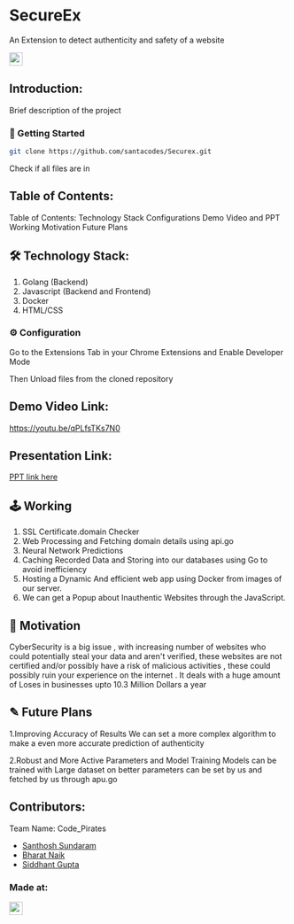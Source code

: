 # SecureEx
An Extension to detect authenticity and safety of a website


<p align="center">
</p>

<a href="https://hack36.com"> <img src="https://i.postimg.cc/RFFWF4vg/built-at-hack.jpg" height=24px> </a>


## Introduction:
  Brief description of the project
  
### 🚀 Getting Started 
```bash
git clone https://github.com/santacodes/Securex.git
```
Check if all files are in

## Table of Contents:
Table of Contents:
Technology Stack 
Configurations 
Demo Video and PPT
Working 
Motivation
Future Plans

## 🛠️ Technology Stack:
  1) Golang (Backend)
  2) Javascript (Backend and Frontend)
  3) Docker
  4) HTML/CSS
### ⚙️ Configuration

Go to the Extensions Tab in your Chrome Extensions and Enable Developer Mode 

Then Unload files from the cloned repository

## Demo Video Link:
  <a href="https://youtu.be/qPLfsTKs7N0">https://youtu.be/qPLfsTKs7N0</a>
  
## Presentation Link:
  <a href="https://docs.google.com/presentation/d/1kAcHYUc53ur1qCUGguzQnOBQ_P-ce2k6mMC5PRjKj0k/edit#slide=id.g6bdca54fc3_0_26784"> PPT link here </a>
  
## 🕹️ Working

1. SSL Certificate.domain Checker 
2. Web Processing and Fetching domain details using api.go
3. Neural Network Predictions
4. Caching Recorded Data and Storing into our databases using Go to avoid inefficiency 
5. Hosting a Dynamic And efficient web app using Docker from images of our server.
6. We can get a Popup about Inauthentic Websites through the JavaScript. 

## 🚩 Motivation

CyberSecurity is a big issue , with increasing number of websites who could potentially steal your data and aren't verified, these websites are not certified and/or possibly have a risk of malicious activities , these could possibly ruin your experience on the internet .
It deals with a huge amount of Loses in businesses upto 10.3 Million Dollars a year

## ✎ Future Plans

1.Improving Accuracy of Results
We can set a more complex algorithm to make a even more accurate prediction of authenticity 

2.Robust and More Active Parameters and Model Training
Models can be trained with Large dataset on better parameters can be set by us and fetched by us through apu.go


## Contributors:

Team Name: Code_Pirates

* [Santhosh Sundaram](https://github.com/santacodes)
* [Bharat Naik](https://github.com/Naik-Bharat)
* [Siddhant Gupta](https://github.com/SidWorks01)


### Made at:
<a href="https://hack36.com"> <img src="https://i.postimg.cc/RFFWF4vg/built-at-hack.jpg" height=24px> </a>
